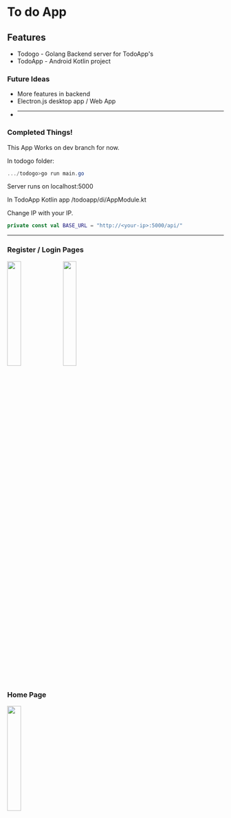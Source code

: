# To do App
 
## Features
* Todogo - Golang Backend server for TodoApp's
* TodoApp - Android Kotlin project

### Future Ideas
* More features in backend
* Electron.js desktop app / Web App
* ----

### Completed Things!
This App Works on dev branch for now.

In todogo folder: 
```powershell
.../todogo>go run main.go
```
Server runs on localhost:5000

In TodoApp Kotlin app /todoapp/di/AppModule.kt

Change IP with your IP.

```kotlin
private const val BASE_URL = "http://<your-ip>:5000/api/"
```

----------------------
### Register / Login Pages
<img src="https://github.com/MelihcanSrky/TodoApp/assets/62643822/9c0e1409-62b2-4087-9909-400f3798be2c" width=25% height=25%>
<img src="https://github.com/MelihcanSrky/TodoApp/assets/62643822/21cce221-c0cc-41ac-882c-e73f748d2147" width=25% height=25%>

### Home Page
<img src="https://github.com/MelihcanSrky/TodoApp/assets/62643822/71d8bac3-dcd9-4cc0-a4a1-d94b19a28644" width=25% height=25%>
